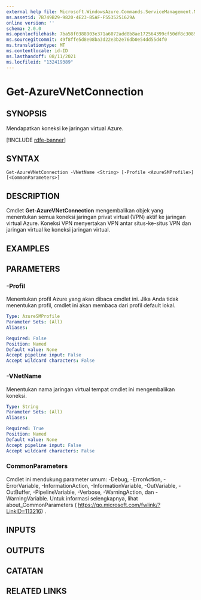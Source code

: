 ```yaml
---
external help file: Microsoft.WindowsAzure.Commands.ServiceManagement.Network.dll-Help.xml
ms.assetid: 7B749B29-9820-4E23-B5AF-F5535251629A
online version: ''
schema: 2.0.0
ms.openlocfilehash: 7ba58f0388903e371a6072add8b8ae172564399cf50df8c308951b69a26aac26
ms.sourcegitcommit: 49f8ffe5d8e08ba3d22e3b2e76db0e54dd55d4f0
ms.translationtype: MT
ms.contentlocale: id-ID
ms.lasthandoff: 08/11/2021
ms.locfileid: "132419389"
---
```

# Get-AzureVNetConnection

## SYNOPSIS
Mendapatkan koneksi ke jaringan virtual Azure.

[!INCLUDE [rdfe-banner](../../includes/rdfe-banner.md)]

## SYNTAX

```
Get-AzureVNetConnection -VNetName <String> [-Profile <AzureSMProfile>] [<CommonParameters>]
```

## DESCRIPTION
Cmdlet **Get-AzureVNetConnection** mengembalikan objek yang menentukan semua koneksi jaringan privat virtual (VPN) aktif ke jaringan virtual Azure.
Koneksi VPN menyertakan VPN antar situs-ke-situs VPN dan jaringan virtual ke koneksi jaringan virtual.

## EXAMPLES

## PARAMETERS

### -Profil
Menentukan profil Azure yang akan dibaca cmdlet ini.
Jika Anda tidak menentukan profil, cmdlet ini akan membaca dari profil default lokal.

```yaml
Type: AzureSMProfile
Parameter Sets: (All)
Aliases: 

Required: False
Position: Named
Default value: None
Accept pipeline input: False
Accept wildcard characters: False
```

### -VNetName
Menentukan nama jaringan virtual tempat cmdlet ini mengembalikan koneksi.

```yaml
Type: String
Parameter Sets: (All)
Aliases: 

Required: True
Position: Named
Default value: None
Accept pipeline input: False
Accept wildcard characters: False
```

### CommonParameters
Cmdlet ini mendukung parameter umum: -Debug, -ErrorAction, -ErrorVariable, -InformationAction, -InformationVariable, -OutVariable, -OutBuffer, -PipelineVariable, -Verbose, -WarningAction, dan -WarningVariable. Untuk informasi selengkapnya, lihat about_CommonParameters ( https://go.microsoft.com/fwlink/?LinkID=113216) .

## INPUTS

## OUTPUTS

## CATATAN

## RELATED LINKS

